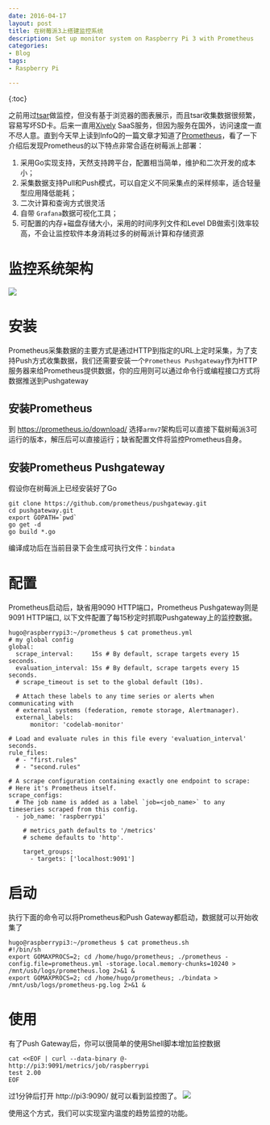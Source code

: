 ```yaml
---
date: 2016-04-17
layout: post
title: 在树莓派3上搭建监控系统
description: Set up monitor system on Raspberry Pi 3 with Prometheus
categories:
- Blog
tags:
- Raspberry Pi

---
```


{:toc}

之前用过[tsar](https://github.com/alibaba/tsar)做监控，但没有基于浏览器的图表展示，而且tsar收集数据很频繁，容易写坏SD卡。后来一直用[Xively](https://personal.xively.com) SaaS服务，但因为服务在国外，访问速度一直不尽人意。直到今天早上读到InfoQ的一篇文章才知道了[Prometheus](https://prometheus.io)，看了一下介绍后发现Prometheus的以下特点非常合适在树莓派上部署：

1. 采用Go实现支持，天然支持跨平台，配置相当简单，维护和二次开发的成本小；
2. 采集数据支持Pull和Push模式，可以自定义不同采集点的采样频率，适合轻量型应用降低能耗；
3. 二次计算和查询方式很灵活
4. 自带 `Grafana`数据可视化工具；
5. 可配置的内存+磁盘存储大小，采用的时间序列文件和Level DB做索引效率较高，不会让监控软件本身消耗过多的树莓派计算和存储资源



# 监控系统架构

<img src="http://prometheus.io/assets/architecture.svg">


# 安装
Prometheus采集数据的主要方式是通过HTTP到指定的URL上定时采集，为了支持Push方式收集数据，我们还需要安装一个`Prometheus Pushgateway`作为HTTP服务器来给Prometheus提供数据，你的应用则可以通过命令行或编程接口方式将数据推送到Pushgateway

## 安装Prometheus
到 https://prometheus.io/download/ 选择`armv7`架构后可以直接下载树莓派3可运行的版本，解压后可以直接运行；缺省配置文件将监控Prometheus自身。

## 安装Prometheus Pushgateway
假设你在树莓派上已经安装好了Go

```
git clone https://github.com/prometheus/pushgateway.git
cd pushgateway.git
export GOPATH=`pwd`
go get -d 
go build *.go
```
编译成功后在当前目录下会生成可执行文件：`bindata`

# 配置
Prometheus启动后，缺省用9090 HTTP端口，Prometheus Pushgateway则是9091 HTTP端口, 以下文件配置了每15秒定时抓取Pushgateway上的监控数据。


```
hugo@raspberrypi3:~/prometheus $ cat prometheus.yml
# my global config
global:
  scrape_interval:     15s # By default, scrape targets every 15 seconds.
  evaluation_interval: 15s # By default, scrape targets every 15 seconds.
  # scrape_timeout is set to the global default (10s).

  # Attach these labels to any time series or alerts when communicating with
  # external systems (federation, remote storage, Alertmanager).
  external_labels:
      monitor: 'codelab-monitor'

# Load and evaluate rules in this file every 'evaluation_interval' seconds.
rule_files:
  # - "first.rules"
  # - "second.rules"

# A scrape configuration containing exactly one endpoint to scrape:
# Here it's Prometheus itself.
scrape_configs:
  # The job name is added as a label `job=<job_name>` to any timeseries scraped from this config.
  - job_name: 'raspberrypi'

    # metrics_path defaults to '/metrics'
    # scheme defaults to 'http'.

    target_groups:
      - targets: ['localhost:9091']
```      

# 启动

执行下面的命令可以将Prometheus和Push Gateway都启动，数据就可以开始收集了

```
hugo@raspberrypi3:~/prometheus $ cat prometheus.sh
#!/bin/sh
export GOMAXPROCS=2; cd /home/hugo/prometheus; ./prometheus -config.file=prometheus.yml -storage.local.memory-chunks=10240 > /mnt/usb/logs/prometheus.log 2>&1 &
export GOMAXPROCS=2; cd /home/hugo/prometheus; ./bindata > /mnt/usb/logs/prometheus-pg.log 2>&1 &

```

# 使用

有了Push Gateway后，你可以很简单的使用Shell脚本增加监控数据

```
cat <<EOF | curl --data-binary @- http://pi3:9091/metrics/job/raspberrypi
test 2.00
EOF
```

过1分钟后打开 http://pi3:9090/ 就可以看到监控图了。
<img src="http://ww1.sinaimg.cn/mw690/6bc40342gw1f2zs087ncyj20o00lhmzg.jpg"/>

使用这个方式，我们可以实现室内温度的趋势监控的功能。



